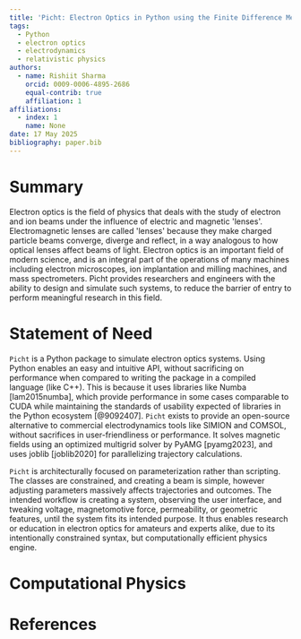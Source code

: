 ```yaml
---
title: 'Picht: Electron Optics in Python using the Finite Difference Method'
tags:
  - Python
  - electron optics
  - electrodynamics
  - relativistic physics
authors:
  - name: Rishiit Sharma
    orcid: 0009-0006-4895-2686
    equal-contrib: true
    affiliation: 1
affiliations:
  - index: 1
    name: None
date: 17 May 2025
bibliography: paper.bib
---
```


# Summary

Electron optics is the field of physics that deals with the study of electron and ion beams under the influence of electric and magnetic 'lenses'. Electromagnetic lenses are called 'lenses' because they make charged particle beams converge, diverge and reflect, in a way analogous to how optical lenses affect beams of light.  Electron optics is an important field of modern science, and is an integral part of the operations of many machines including electron microscopes, ion implantation and milling machines, and mass spectrometers. Picht provides researchers and engineers with the ability to design and simulate such systems, to reduce the barrier of entry to perform meaningful research in this field. 

# Statement of Need

`Picht` is a Python package to simulate electron optics systems. Using Python enables an easy and intuitive API, without sacrificing on performance when compared to writing the package in a compiled language (like C++). This is because it uses libraries like Numba [lam2015numba], which provide performance in some cases comparable to CUDA while maintaining the standards of usability expected of libraries in the Python ecosystem  [@9092407]. `Picht` exists to provide an open-source alternative to commercial electrodynamics tools like SIMION and COMSOL, without sacrifices in user-friendliness or performance. It solves magnetic fields using an optimized multigrid solver by PyAMG [pyamg2023], and uses joblib [joblib2020] for parallelizing trajectory calculations. 

`Picht` is architecturally focused on parameterization rather than scripting. The classes are constrained, and creating a beam is simple, however adjusting parameters massively affects trajectories and outcomes. The intended workflow is creating a system, observing the user interface, and tweaking voltage, magnetomotive force, permeability, or geometric features, until the system fits its intended purpose. It thus enables research or education in electron optics for amateurs and experts alike, due to its intentionally constrained syntax, but computationally efficient physics engine.

# Computational Physics



# References
